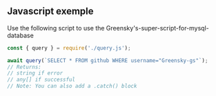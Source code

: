 ## Javascript exemple
Use the following script to use the Greensky's-super-script-for-mysql-database

```js
const { query } = require('./query.js');

await query(`SELECT * FROM github WHERE username="Greensky-gs"`);
// Returns:
// string if error
// any[] if successful
// Note: You can also add a .catch() block
```
